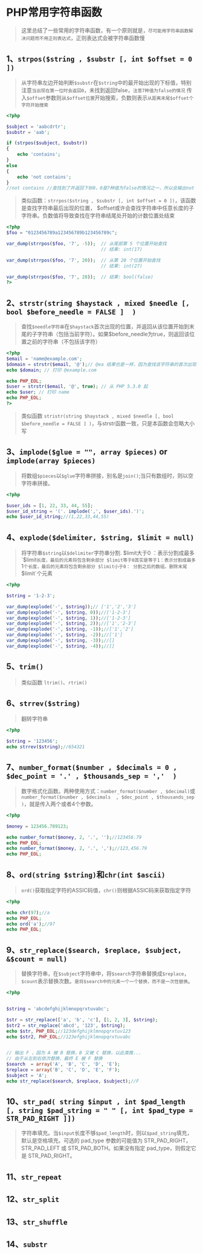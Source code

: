 # PHP常用字符串函数
> 这里总结了一些常用的字符串函数，有一个原则就是，`尽可能用字符串函数解决问题而不用正则表达式`，正则表达式会被字符串函数慢

## 1、`strpos($string , $substr [, int $offset = 0 ])`
> 从字符串左边开始判断`$substr`在`$string`中的最开始出现的下标值，特别注意`当出现在第一位时会返回0`，未找到返回false，`注意7种值为false的情况`
> 传入`$offset`参数则从`$offset位置`开始搜索，负数则表示`从距离末尾$offset个字符开始搜索`

```php
<?php

$subject = 'aabcdrtr';
$substr = 'aab';

if (strpos($subject, $substr))
{
	echo 'contains';
}
else
{
	echo 'not contains';
}
//not contains //查找到了并返回下标0，0是7种值为false的情况之一，所以会输出not contains
```

> 类似函数：`strrpos($string , $substr [, int $offset = 0 ])`，该函数是查找字符串最后出现的位置， $offset或许会查找字符串中任意长度的子字符串。负数值将导致查找在字符串结尾处开始的计数位置处结束

```php
<?php
$foo = "0123456789a123456789b123456789c";

var_dump(strrpos($foo, '7', -5));  // 从尾部第 5 个位置开始查找
                                   // 结果: int(17)

var_dump(strrpos($foo, '7', 20));  // 从第 20 个位置开始查找
                                   // 结果: int(27)

var_dump(strrpos($foo, '7', 28));  // 结果: bool(false)
?>
```

## 2、`strstr(string $haystack , mixed $needle [, bool $before_needle = FALSE ]  )`
> 查找`$needle字符串`在`$haystack`首次出现的位置，并返回从该位置开始到末尾的子字符串（包括当前字符）。如果$before_needle为true，则返回该位置之前的字符串（不包括该字符）

```php
<?php
$email = 'name@example.com';
$domain = strstr($email, '@');// @ea 结果也是一样，因为查找该字符串的首次出现位置
echo $domain; // 打印 @example.com

echo PHP_EOL;
$user = strstr($email, '@', true); // 从 PHP 5.3.0 起
echo $user; // 打印 name
echo PHP_EOL;
?>
```

> 类似函数 `stristr(string $haystack , mixed $needle [, bool $before_needle = FALSE ] )`，与strstr函数一致，只是本函数会忽略大小写


## 3、`implode($glue = "", array $pieces)` or `implode(array $pieces)`
> 将数组`$pieces`以`$glue`字符串拼接，别名是`join()`;当只有数组时，则以空字符串拼接。

```php
<?php

$user_ids = [1, 22, 33, 44, 55];
$user_id_string = '('. implode(',', $user_ids).')';
echo $user_id_string;//(1,22,33,44,55)
```

## 4、`explode($delimiter, $string, $limit = null)`
> 将字符串`$string`以`$delimiter`字符串分割.
> $limit大于0 ：表示分割成最多`$limit`长度，最后的元素将包含剩余部分
  $limit等于0其实是等于1：表示分割成最多`1`个长度，最后的元素将包含剩余部分
  $limit小于0： 分割之后的数组，删除末尾 `$limit`个元素

```php
<?php

$string = '1-2-3';

var_dump(explode('-', $string));// ['1','2','3']
var_dump(explode('-', $string, 0));//['1-2-3']
var_dump(explode('-', $string, 1));//['1-2-3']
var_dump(explode('-', $string, 2));//['1','2-3']
var_dump(explode('-', $string, -1));//['1','2']
var_dump(explode('-', $string, -2));//['1']
var_dump(explode('-', $string, -3));//[]
var_dump(explode('-', $string, -4));//[]
```

## 5、`trim()`
>

>类似函数 `ltrim()`、`rtrim()`


## 6、`strrev($string)` 
> 翻转字符串

```php
<?php

$string = '123456';
echo strrev($string);//654321
```

## 7、`number_format($number , $decimals = 0 , $dec_point = '.' , $thousands_sep = ','  )`
> 数字格式化函数。两种使用方式：`number_format($number , $decimal)`或`number_format($number , $decimals  , $dec_point , $thousands_sep )`，就是传入两个或者4个参数。

```php
<?php

$money = 123456.789123;

echo number_format($money, 2, '.', '');//123456.79
echo PHP_EOL;
echo number_format($money, 2, '.', ',');//123,456.79
echo PHP_EOL;

```

## 8、`ord(string $string)`和`chr(int $ascii)`
> `ord()`获取指定字符的ASSIC码值，`chr()`则根据ASSIC码来获取指定字符

```php
<?php

echo chr(97);//a
echo PHP_EOL;
echo ord('a');//97
echo PHP_EOL;
```
## 9、`str_replace($search, $replace, $subject, &$count = null)`
> 替换字符串，在`$subject`字符串中，将`$search`字符串替换成`$replace`，`$count`表示替换次数。`是将$search中的元素一个一个替换，而不是一次性替换`。

```php
<?php


$string = 'abcdefghijklmnopqrxtuvabc';

$str = str_replace(['a', 'b', 'c'], [1, 2, 3], $string);
$str2 = str_replace('abcd', '123', $string);
echo $str, PHP_EOL;//123defghijklmnopqrxtuv123
echo $str2, PHP_EOL;//123efghijklmnopqrxtuvabc


// 输出 F ，因为 A 被 B 替换，B 又被 C 替换，以此类推...
// 由于从左到右依次替换，最终 E 被 F 替换
$search  = array('A', 'B', 'C', 'D', 'E');
$replace = array('B', 'C', 'D', 'E', 'F');
$subject = 'A';
echo str_replace($search, $replace, $subject);//F
```

## 10、`str_pad( string $input , int $pad_length [, string $pad_string = " " [, int $pad_type = STR_PAD_RIGHT ]])`
> 字符串填充。当`$input`长度不够`$pad_length`时，则以`$pad_string`填充，默认是空格填充。可选的 pad_type 参数的可能值为 STR_PAD_RIGHT，STR_PAD_LEFT 或 STR_PAD_BOTH。如果没有指定 pad_type，则假定它是 STR_PAD_RIGHT。


## 11、`str_repeat`
## 12、`str_split`
## 13、`str_shuffle`
## 14、`substr`